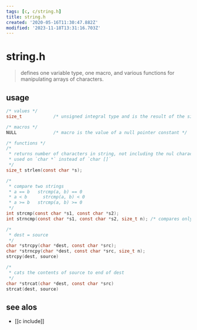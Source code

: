 ```yaml
---
tags: [c, c/string.h]
title: string.h
created: '2020-05-16T11:30:47.882Z'
modified: '2023-11-18T13:31:16.703Z'
---
```


# string.h

> defines one variable type, one macro, and various functions for manipulating arrays of characters.

## usage

```c
/* values */
size_t            /* unsigned integral type and is the result of the sizeof keyword */

/* macros */
NULL              /* macro is the value of a null pointer constant */

/* functions */
/*
 * returns number of characters in string, not including the nul character 
 * used on `char *` instead of `char []`
 */
size_t strlen(const char *s);

/*
 * compare two strings
 * a == b 	strcmp(a, b) == 0
 * a < b 	  strcmp(a, b) < 0
 * a >= b 	strcmp(a, b) >= 0
 */
int strcmp(const char *s1, const char *s2);
int strncmp(const char *s1, const char *s2, size_t n); /* compares only the first (at most) n bytes of s1 and s2. */

/*
 * dest = source
 */
char *strcpy(char *dest, const char *src);
char *strncpy(char *dest, const char *src, size_t n);
strcpy(dest, source)

/* 
 * cats the contents of source to end of dest 
 */
char *strcat(char *dest, const char *src)
strcat(dest, source)
```

## see alos

- [[c include]]

